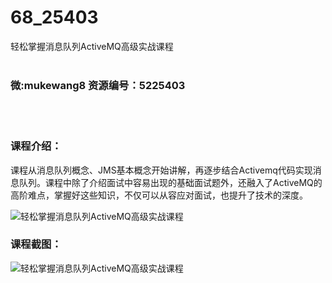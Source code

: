 # 68_25403
轻松掌握消息队列ActiveMQ高级实战课程
<br/></br>
<h3>微:mukewang8 资源编号：5225403</h3>
<br/></br>
<h3>课程介绍：</h3>
<p>课程从消息队列概念、JMS基本概念开始讲解，再逐步结合Activemq代码实现消息队列。课程中除了介绍面试中容易出现的基础面试题外，还融入了<a title="查看与 ActiveMQ 相关的文章" target="_blank">ActiveMQ</a>的高阶难点，掌握好这些知识，不仅可以从容应对面试，也提升了技术的深度。</p>
<p><img src="https://www.ko996.com/wp-content/uploads/img/2022/07/1-86-300x180.png" alt="轻松掌握消息队列ActiveMQ高级实战课程"></p>
<div class="info-desc">
<h3>课程截图：</h3>
<p><img src="https://www.ko996.com/wp-content/uploads/img/2022/07/2-86.png" alt="轻松掌握消息队列ActiveMQ高级实战课程"></p>


			
</div>
